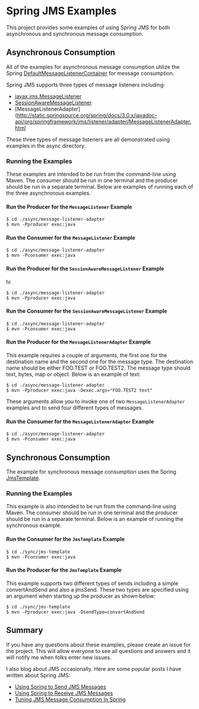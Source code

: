 Spring JMS Examples 
===================

This project provides some examples of using Spring JMS for both asynchronous
and synchronous message consumption. 

Asynchronous Consumption
------------------------
All of the examples for asynchronous message consumption utilize the Spring
[DefaultMessageListenerContainer](http://static.springsource.org/spring/docs/3.0.x/javadoc-api/org/springframework/jms/listener/DefaultMessageListenerContainer.html) for message consumption. 

Spring JMS supports three types of message listeners including: 
* [javax.jms.MessageListener](http://download.oracle.com/javaee/5/api/javax/jms/MessageListener.html)
* [SessionAwareMessageListener](http://static.springsource.org/spring/docs/3.0.x/javadoc-api/org/springframework/jms/listener/SessionAwareMessageListener.html)
* [MessageListenerAdapter](http://static.springsource.org/spring/docs/3.0.x/javadoc-api/org/springframework/jms/listener/adapter/MessageListenerAdapter.html

These three types of message listeners are all demonstrated using examples in
the async directory. 

### Running the Examples ###
These examples are intended to be run from the command-line using Maven. The
consumer should be run in one terminal and the producer should be run in a
separate terminal. Below are examples of running each of the three
asynchronous examples. 

#### Run the Producer for the `MessageListener` Example ####

    $ cd ./async/message-listener-adapter
    $ mvn -Pproducer exec:java

#### Run the Consumer for the `MessageListener` Example ####

    $ cd ./async/message-listener-adapter
    $ mvn -Pconsumer exec:java

#### Run the Producer for the `SessionAwareMessageListener` Example ####
hi

    $ cd ./async/message-listener-adapter
    $ mvn -Pproducer exec:java

#### Run the Consumer for the `SessionAwareMessageListener` Example ####

    $ cd ./async/message-listener-adapter
    $ mvn -Pconsumer exec:java

#### Run the Producer for the `MessageListenerAdapter` Example ####
This example requires a couple of arguments, the first one for the
destination name and the second one for the message type. The destination name
should be either FOO.TEST or FOO.TEST2. The message type should text, bytes,
map or object. Below is an example of text: 

    $ cd ./async/message-listener-adapter
    $ mvn -Pproducer exec:java -Dexec.args="FOO.TEST2 text"

These arguments allow you to invoke one of two `MessageListenerAdapter`
examples and to send four different types of messages. 

#### Run the Consumer for the `MessageListenerAdapter` Example ####

    $ cd ./async/message-listener-adapter
    $ mvn -Pconsumer exec:java


Synchronous Consumption
------------------------
The example for synchronous message consumption uses the Spring
[JmsTemplate](http://static.springsource.org/spring/docs/3.0.x/javadoc-api/org/springframework/jms/core/JmsTemplate.html).

### Running the Examples ###
This example is also intended to be run from the command-line using Maven. The
consumer should be run in one terminal and the producer should be run in a 
separate terminal. Below is an example of running the synchronous example. 

#### Run the Consumer for the `JmsTemplate` Example ####

    $ cd ./sync/jms-template
    $ mvn -Pconsumer exec:java 

#### Run the Producer for the `JmsTemplate` Example ####
This example supports two different types of sends including a simple
convertAndSend and also a jmsSend. These two types are specified using an
argument when starting up the producer as shown below: 

    $ cd ./sync/jms-template
    $ mvn -Pproducer exec:java -DsendType=convertAndSend

Summary
-------
If you have any questions about these examples, please create an issue for the
project. This will allow everyone to see all questions and answers and it will
notify me when folks enter new issues. 

I also blog about JMS occasionally. Here are some popular posts I have
written about Spring JMS: 

* [Using Spring to Send JMS Messages](http://bsnyderblog.blogspot.com/2010/02/using-spring-jmstemplate-to-send-jms.html)
* [Using Spring to Receive JMS Messages](http://bsnyderblog.blogspot.com/2010/02/using-spring-to-receive-jms-messages.html)
* [Tuning JMS Message Consumption In Spring](http://bsnyderblog.blogspot.com/2010/05/tuning-jms-message-consumption-in.html)

